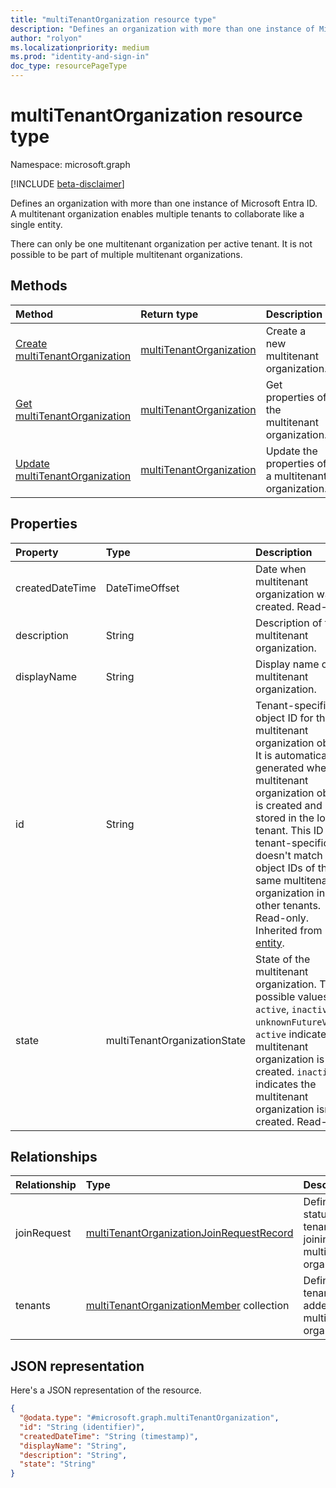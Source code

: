 ```yaml
---
title: "multiTenantOrganization resource type"
description: "Defines an organization with more than one instance of Microsoft Entra ID."
author: "rolyon"
ms.localizationpriority: medium
ms.prod: "identity-and-sign-in"
doc_type: resourcePageType
---
```


# multiTenantOrganization resource type

Namespace: microsoft.graph

[!INCLUDE [beta-disclaimer](../../includes/beta-disclaimer.md)]

Defines an organization with more than one instance of Microsoft Entra ID. A multitenant organization enables multiple tenants to collaborate like a single entity.

There can only be one multitenant organization per active tenant. It is not possible to be part of multiple multitenant organizations.

## Methods
|Method|Return type|Description|
|:---|:---|:---|
|[Create multiTenantOrganization](../api/tenantrelationship-put-multitenantorganization.md)|[multiTenantOrganization](../resources/multitenantorganization.md)|Create a new multitenant organization.|
|[Get multiTenantOrganization](../api/multitenantorganization-get.md)|[multiTenantOrganization](../resources/multitenantorganization.md)|Get properties of the multitenant organization.|
|[Update multiTenantOrganization](../api/multitenantorganization-update.md)|[multiTenantOrganization](../resources/multitenantorganization.md)|Update the properties of a multitenant organization.|

## Properties
|Property|Type|Description|
|:---|:---|:---|
|createdDateTime|DateTimeOffset|Date when multitenant organization was created. Read-only.|
|description|String|Description of the multitenant organization.|
|displayName|String|Display name of the multitenant organization.|
|id|String|Tenant-specific object ID for the multitenant organization object. It is automatically generated when a multitenant organization object is created and stored in the local tenant. This ID is tenant-specific and doesn't match the object IDs of the same multitenant organization in other tenants. Read-only. Inherited from [entity](../resources/entity.md).|
|state|multiTenantOrganizationState|State of the multitenant organization. The possible values are: `active`, `inactive`, `unknownFutureValue`. `active` indicates the multitenant organization is created. `inactive` indicates the multitenant organization isn't created. Read-only.|

## Relationships
|Relationship|Type|Description|
|:---|:---|:---|
|joinRequest|[multiTenantOrganizationJoinRequestRecord](../resources/multitenantorganizationjoinrequestrecord.md)|Defines the status of a tenant joining a multitenant organization.|
|tenants|[multiTenantOrganizationMember](../resources/multitenantorganizationmember.md) collection|Defines tenants added to a multitenant organization.|

## JSON representation
Here's a JSON representation of the resource.
<!-- {
  "blockType": "resource",
  "keyProperty": "id",
  "@odata.type": "microsoft.graph.multiTenantOrganization",
  "openType": false
}
-->
``` json
{
  "@odata.type": "#microsoft.graph.multiTenantOrganization",
  "id": "String (identifier)",
  "createdDateTime": "String (timestamp)",
  "displayName": "String",
  "description": "String",
  "state": "String"
}
```
